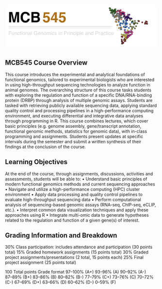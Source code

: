  # <img src="Images/Logo_Header.png" width="1200px">

## MCB545 Course Overview

This course introduces the experimental and analytical foundations of functional genomics, tailored to experimental biologists who are interested in using high-throughput sequencing technologies to analyze function in animal genomes. The overarching structure of this course tasks students with exploring the regulation and function of a specific DNA/RNA-binding protein (DRBP) through analysis of multiple genomic assays. Students are tasked with retrieving publicly available sequencing data, applying standard quality control and processing pipelines in a high-performance computing environment, and executing differential and integrative data analyses through programming in R. This course combines lectures, which cover basic principles (e.g. genome assembly, gene/transcript annotation, functional genomic methods, statistics for genomic data), with in-class programming and assignments. Students present updates at specific intervals during the semester and submit a written synthesis of their findings at the conclusion of the course.

## Learning Objectives

At the end of the course, through assignments, discussions, activities and assessments, students will be able to:
•    Understand basic principles of modern functional genomics methods and current sequencing approaches 
•    Navigate and utilize a high-performance computing (HPC) cluster environment
•    Apply data processing and quality control pipelines to evaluate high-throughput sequencing data 
•    Perform computational analysis of sequencing-based genomic assays (RNA-seq, ChIP-seq, eCLIP, etc.). 
•    Interpret common data visualization techniques and apply these approaches using R 
•    Integrate multi-omic data to generate hypotheses related to the regulation and function of a given gene(s) of interest.


## Grading Information and Breakdown

30% Class participation: includes attendance and participation (30 points total)
15% Graded homework assignments (15 points total)
30% Graded project assignments/presentations (2 total, 15 points each)
25% Final project assignment (25 points total)

100 Total points
Grade format 
97–100% (A+)    93–96% (A)    90–92%  (A-)    
87–89%  (B+)    83–86% (B)    80–82%  (B-)
77–79%  (C+)    73–76% (C)    70–72%  (C-)
67–69%  (D+)    63–66% (D)    60–62%  (D-)
0–59%   (F)

